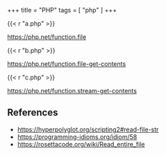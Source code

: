 +++
title = "PHP"
tags = [ "php" ]
+++

{{< r "a.php" >}}

<https://php.net/function.file>

{{< r "b.php" >}}

<https://php.net/function.file-get-contents>

{{< r "c.php" >}}

<https://php.net/function.stream-get-contents>

## References

- <https://hyperpolyglot.org/scripting2#read-file-str>
- <https://programming-idioms.org/idiom/58>
- <https://rosettacode.org/wiki/Read_entire_file>

